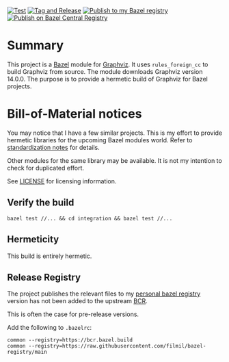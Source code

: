 [![Test](https://github.com/filmil/bazel_graphviz_foreign/actions/workflows/test.yml/badge.svg)](https://github.com/filmil/bazel_graphviz_foreign/actions/workflows/test.yml)
[![Tag and Release](https://github.com/filmil/bazel_graphviz_foreign/actions/workflows/tag-and-release.yml/badge.svg)](https://github.com/filmil/bazel_graphviz_foreign/actions/workflows/tag-and-release.yml)
[![Publish to my Bazel registry](https://github.com/filmil/bazel_graphviz_foreign/actions/workflows/publish.yml/badge.svg)](https://github.com/filmil/bazel_graphviz_foreign/actions/workflows/publish.yml)
[![Publish on Bazel Central Registry](https://github.com/filmil/bazel_graphviz_foreign/actions/workflows/publish-bcr.yml/badge.svg)](https://github.com/filmil/bazel_graphviz_foreign/actions/workflows/publish-bcr.yml)

# Summary

This project is a [Bazel] module for [Graphviz]. It uses `rules_foreign_cc` to
build Graphviz from source. The module downloads Graphviz version 14.0.0. The
purpose is to provide a hermetic build of Graphviz for Bazel projects.

[Bazel]: https://bazel.build/
[Graphviz]: https://graphviz.org/


# Bill-of-Material notices

You may notice that I have a few similar projects. This is my effort to provide
hermetic libraries for the upcoming Bazel modules world. Refer to
[standardization notes][stdn] for details.

[stdn]: https://hdlfactory.com/post/2025/09/29/getting-ready-for-the-brave-new-bazel-modules-world/

Other modules for the same library may be available. It is not my intention to
check for duplicated effort.

See [LICENSE](./LICENSE) for licensing information.

## Verify the build

```
bazel test //... && cd integration && bazel test //...
```

## Hermeticity

This build is entirely hermetic.


## Release Registry

The project publishes the relevant files to my [personal bazel registry][mcr]
version has not been added to the upstream [BCR][bcr].

This is often the case for pre-release versions.

Add the following to `.bazelrc`:

```
common --registry=https://bcr.bazel.build
common --registry=https://raw.githubusercontent.com/filmil/bazel-registry/main
```


[bcr]: https://registry.bazel.build/
[mcr]: https://github.com/filmil/bazel-registry

